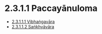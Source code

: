 # 2.3.1.1 Paccayānuloma

* [2.3.1.1.1 Vibhaṅgavāra](2.3.1.1/2.3.1.1.1.md)
* [2.3.1.1.2 Saṅkhyāvāra](2.3.1.1/2.3.1.1.2.md)
